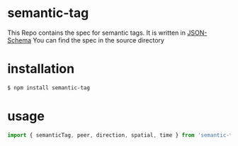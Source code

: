 # semantic-tag

This Repo contains the spec for semantic tags.
It is written in [JSON-Schema](http://json-schema.org)
You can find the spec in the source directory

# installation

```bash
$ npm install semantic-tag
```

# usage

```javascript
import { semanticTag, peer, direction, spatial, time } from 'semantic-tag'
```

